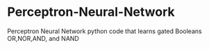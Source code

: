# Perceptron-Neural-Network  

Perceptron Neural Network python code that learns gated Booleans OR,NOR,AND, and NAND  

